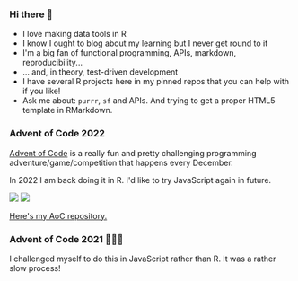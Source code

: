 ### Hi there 👋

<!--
<img src="https://user-images.githubusercontent.com/1819920/145449130-90bf3e24-8498-4cb3-8134-790502888ad2.jpg" alt="my profile photo" width=256 height=256 />
-->


<!--
**francisbarton/francisbarton** is a ✨ _special_ ✨ repository because its `README.md` (this file) appears on your GitHub profile.

Here are some ideas to get you started:

- 🔭 I’m currently working on ...
- 🌱 I’m currently learning ...
- 👯 I’m looking to collaborate on ...
- 🤔 I’m looking for help with ...
- 💬 Ask me about ...
- 📫 How to reach me: ...
- 😄 Pronouns: ...
- ⚡ Fun fact: ...
-->

- I love making data tools in R
- I know I ought to blog about my learning but I never get round to it
- I'm a big fan of functional programming, APIs, markdown, reproducibility...
- ... and, in theory, test-driven development
- I have several R projects here in my pinned repos that you can help with if you like!
- Ask me about: `purrr`, `sf` and APIs. And trying to get a proper HTML5 template in RMarkdown.

### Advent of Code 2022

[Advent of Code](https://adventofcode.com) is a really fun and pretty challenging programming adventure/game/competition that happens every December.

In 2022 I am back doing it in R. I'd like to try JavaScript again in future.

![](https://img.shields.io/badge/day%20📅-24-blue) ![](https://img.shields.io/badge/stars%20⭐-18-yellow)

[Here's my AoC repository.](https://github.com/francisbarton/adventofcode)

### Advent of Code 2021 👨🏼‍💻

I challenged myself to do this in JavaScript rather than R. It was a rather slow process!
